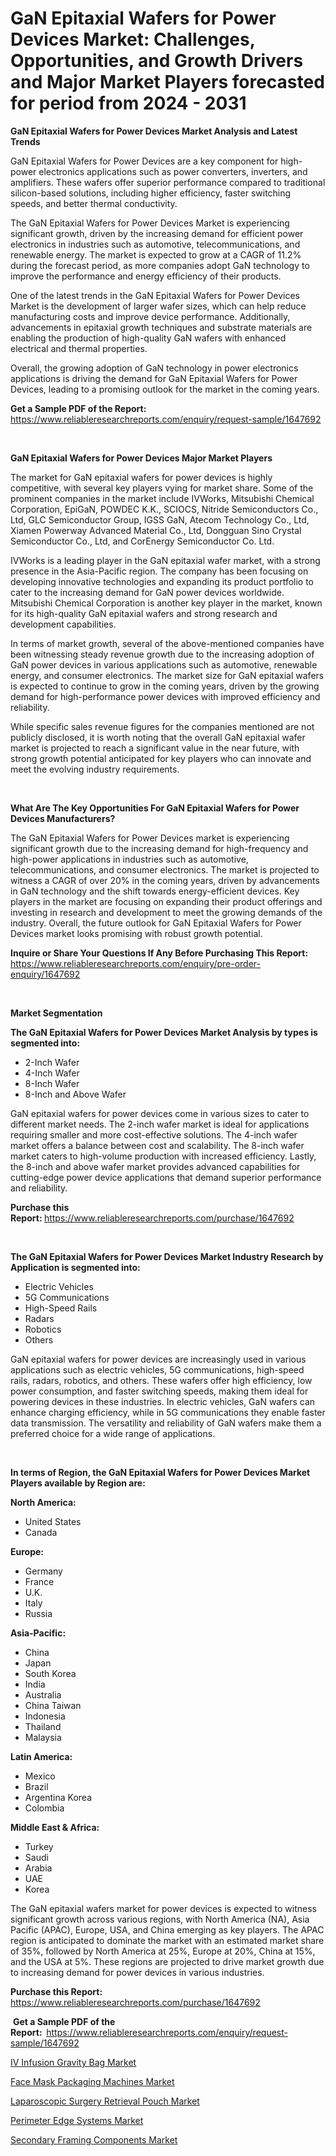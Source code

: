 <p><h1>GaN Epitaxial Wafers for Power Devices Market: Challenges, Opportunities, and Growth Drivers and Major Market Players forecasted for period from 2024 - 2031</h1></p><p><strong>GaN Epitaxial Wafers for Power Devices Market Analysis and Latest Trends</strong></p>
<p><p>GaN Epitaxial Wafers for Power Devices are a key component for high-power electronics applications such as power converters, inverters, and amplifiers. These wafers offer superior performance compared to traditional silicon-based solutions, including higher efficiency, faster switching speeds, and better thermal conductivity.</p><p>The GaN Epitaxial Wafers for Power Devices Market is experiencing significant growth, driven by the increasing demand for efficient power electronics in industries such as automotive, telecommunications, and renewable energy. The market is expected to grow at a CAGR of 11.2% during the forecast period, as more companies adopt GaN technology to improve the performance and energy efficiency of their products.</p><p>One of the latest trends in the GaN Epitaxial Wafers for Power Devices Market is the development of larger wafer sizes, which can help reduce manufacturing costs and improve device performance. Additionally, advancements in epitaxial growth techniques and substrate materials are enabling the production of high-quality GaN wafers with enhanced electrical and thermal properties.</p><p>Overall, the growing adoption of GaN technology in power electronics applications is driving the demand for GaN Epitaxial Wafers for Power Devices, leading to a promising outlook for the market in the coming years.</p></p>
<p><strong>Get a Sample PDF of the Report:&nbsp;</strong> <a href="https://www.reliableresearchreports.com/enquiry/request-sample/1647692">https://www.reliableresearchreports.com/enquiry/request-sample/1647692</a></p>
<p>&nbsp;</p>
<p><strong>GaN Epitaxial Wafers for Power Devices Major Market Players</strong></p>
<p><p>The market for GaN epitaxial wafers for power devices is highly competitive, with several key players vying for market share. Some of the prominent companies in the market include IVWorks, Mitsubishi Chemical Corporation, EpiGaN, POWDEC K.K., SCIOCS, Nitride Semiconductors Co., Ltd, GLC Semiconductor Group, IGSS GaN, Atecom Technology Co., Ltd, Xiamen Powerway Advanced Material Co., Ltd, Dongguan Sino Crystal Semiconductor Co., Ltd, and CorEnergy Semiconductor Co. Ltd.</p><p>IVWorks is a leading player in the GaN epitaxial wafer market, with a strong presence in the Asia-Pacific region. The company has been focusing on developing innovative technologies and expanding its product portfolio to cater to the increasing demand for GaN power devices worldwide. Mitsubishi Chemical Corporation is another key player in the market, known for its high-quality GaN epitaxial wafers and strong research and development capabilities.</p><p>In terms of market growth, several of the above-mentioned companies have been witnessing steady revenue growth due to the increasing adoption of GaN power devices in various applications such as automotive, renewable energy, and consumer electronics. The market size for GaN epitaxial wafers is expected to continue to grow in the coming years, driven by the growing demand for high-performance power devices with improved efficiency and reliability.</p><p>While specific sales revenue figures for the companies mentioned are not publicly disclosed, it is worth noting that the overall GaN epitaxial wafer market is projected to reach a significant value in the near future, with strong growth potential anticipated for key players who can innovate and meet the evolving industry requirements.</p></p>
<p>&nbsp;</p>
<p><strong>What Are The Key Opportunities For GaN Epitaxial Wafers for Power Devices Manufacturers?</strong></p>
<p><p>The GaN Epitaxial Wafers for Power Devices market is experiencing significant growth due to the increasing demand for high-frequency and high-power applications in industries such as automotive, telecommunications, and consumer electronics. The market is projected to witness a CAGR of over 20% in the coming years, driven by advancements in GaN technology and the shift towards energy-efficient devices. Key players in the market are focusing on expanding their product offerings and investing in research and development to meet the growing demands of the industry. Overall, the future outlook for GaN Epitaxial Wafers for Power Devices market looks promising with robust growth potential.</p></p>
<p><strong>Inquire or Share Your Questions If Any Before Purchasing This Report:</strong> <a href="https://www.reliableresearchreports.com/enquiry/pre-order-enquiry/1647692">https://www.reliableresearchreports.com/enquiry/pre-order-enquiry/1647692</a></p>
<p>&nbsp;</p>
<p><strong>Market Segmentation</strong></p>
<p><strong>The GaN Epitaxial Wafers for Power Devices Market Analysis by types is segmented into:</strong></p>
<p><ul><li>2-Inch Wafer</li><li>4-Inch Wafer</li><li>8-Inch Wafer</li><li>8-Inch and Above Wafer</li></ul></p>
<p><p>GaN epitaxial wafers for power devices come in various sizes to cater to different market needs. The 2-inch wafer market is ideal for applications requiring smaller and more cost-effective solutions. The 4-inch wafer market offers a balance between cost and scalability. The 8-inch wafer market caters to high-volume production with increased efficiency. Lastly, the 8-inch and above wafer market provides advanced capabilities for cutting-edge power device applications that demand superior performance and reliability.</p></p>
<p><strong>Purchase this Report:&nbsp;</strong><a href="https://www.reliableresearchreports.com/purchase/1647692">https://www.reliableresearchreports.com/purchase/1647692</a></p>
<p>&nbsp;</p>
<p><strong>The GaN Epitaxial Wafers for Power Devices Market Industry Research by Application is segmented into:</strong></p>
<p><ul><li>Electric Vehicles</li><li>5G Communications</li><li>High-Speed Rails</li><li>Radars</li><li>Robotics</li><li>Others</li></ul></p>
<p><p>GaN epitaxial wafers for power devices are increasingly used in various applications such as electric vehicles, 5G communications, high-speed rails, radars, robotics, and others. These wafers offer high efficiency, low power consumption, and faster switching speeds, making them ideal for powering devices in these industries. In electric vehicles, GaN wafers can enhance charging efficiency, while in 5G communications they enable faster data transmission. The versatility and reliability of GaN wafers make them a preferred choice for a wide range of applications.</p></p>
<p>&nbsp;</p>
<p><strong>In terms of Region, the GaN Epitaxial Wafers for Power Devices Market Players available by Region are:</strong></p>
<p>
    <p> <strong> North America: </strong>
        <ul>
            <li>United States</li>
            <li>Canada</li>
        </ul>
        </p> 
    <p> <strong> Europe: </strong>
        <ul>
            <li>Germany</li>
            <li>France</li>
            <li>U.K.</li>
            <li>Italy</li>
            <li>Russia</li>
        </ul>
        </p> 
    <p> <strong> Asia-Pacific: </strong>
        <ul>
            <li>China</li>
            <li>Japan</li>
            <li>South Korea</li>
            <li>India</li>
            <li>Australia</li>
            <li>China Taiwan</li>
            <li>Indonesia</li>
            <li>Thailand</li>
            <li>Malaysia</li>
        </ul>
        </p> 
    <p> <strong> Latin America: </strong>
        <ul>
            <li>Mexico</li>
            <li>Brazil</li>
            <li>Argentina Korea</li>
            <li>Colombia</li>
        </ul>
        </p> 
    <p> <strong> Middle East & Africa: </strong>
        <ul>
            <li>Turkey</li>
            <li>Saudi</li>
            <li>Arabia</li>
            <li>UAE</li>
            <li>Korea</li>
        </ul>
    </p>
    </p>
<p><p>The GaN epitaxial wafers market for power devices is expected to witness significant growth across various regions, with North America (NA), Asia Pacific (APAC), Europe, USA, and China emerging as key players. The APAC region is anticipated to dominate the market with an estimated market share of 35%, followed by North America at 25%, Europe at 20%, China at 15%, and the USA at 5%. These regions are projected to drive market growth due to increasing demand for power devices in various industries.</p></p>
<p><strong>Purchase this Report: </strong><a href="https://www.reliableresearchreports.com/purchase/1647692">https://www.reliableresearchreports.com/purchase/1647692</a></p>
<p>&nbsp;<strong>Get a Sample PDF of the Report:&nbsp;&nbsp;</strong><a href="https://www.reliableresearchreports.com/enquiry/request-sample/1647692">https://www.reliableresearchreports.com/enquiry/request-sample/1647692</a></p>
<p><strong></strong></p>
<p><p><a href="https://issuu.com/reportprime-2/docs/iv-infusion-gravity-bag-market-size-2030.pptx">IV Infusion Gravity Bag Market</a></p><p><a href="https://cautious-neon-760.notion.site/Face-Mask-Packaging-Machines-Market-Size-Share-Trends-Analysis-Report-By-Material-By-Type-By-En-c5cf9c57021946929c696c9bd25e9aca">Face Mask Packaging Machines Market</a></p><p><a href="https://issuu.com/reportprime-2/docs/laparoscopic-surgery-retrieval-pouch-market-size-2">Laparoscopic Surgery Retrieval Pouch Market</a></p><p><a href="https://github.com/guneycigdem35/Market-Research-Report-List-2/blob/main/perimeter-edge-systems-market.md">Perimeter Edge Systems Market</a></p><p><a href="https://github.com/biheemgalvinlouises6hokrh3h/Market-Research-Report-List-1/blob/main/secondary-framing-components-market.md">Secondary Framing Components Market</a></p></p>